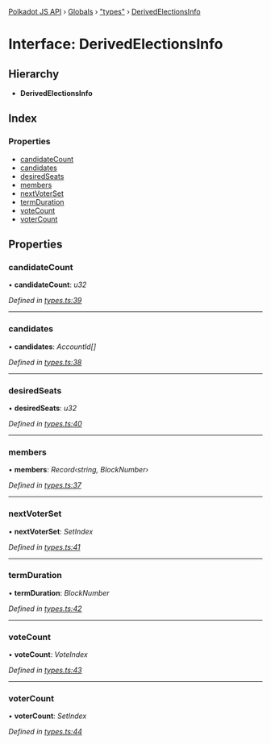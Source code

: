 [Polkadot JS API](../README.md) › [Globals](../globals.md) › ["types"](../modules/_types_.md) › [DerivedElectionsInfo](_types_.derivedelectionsinfo.md)

# Interface: DerivedElectionsInfo

## Hierarchy

* **DerivedElectionsInfo**

## Index

### Properties

* [candidateCount](_types_.derivedelectionsinfo.md#candidatecount)
* [candidates](_types_.derivedelectionsinfo.md#candidates)
* [desiredSeats](_types_.derivedelectionsinfo.md#desiredseats)
* [members](_types_.derivedelectionsinfo.md#members)
* [nextVoterSet](_types_.derivedelectionsinfo.md#nextvoterset)
* [termDuration](_types_.derivedelectionsinfo.md#termduration)
* [voteCount](_types_.derivedelectionsinfo.md#votecount)
* [voterCount](_types_.derivedelectionsinfo.md#votercount)

## Properties

###  candidateCount

• **candidateCount**: *u32*

*Defined in [types.ts:39](https://github.com/polkadot-js/api/blob/3bb719fcfc/packages/api-derive/src/types.ts#L39)*

___

###  candidates

• **candidates**: *AccountId[]*

*Defined in [types.ts:38](https://github.com/polkadot-js/api/blob/3bb719fcfc/packages/api-derive/src/types.ts#L38)*

___

###  desiredSeats

• **desiredSeats**: *u32*

*Defined in [types.ts:40](https://github.com/polkadot-js/api/blob/3bb719fcfc/packages/api-derive/src/types.ts#L40)*

___

###  members

• **members**: *Record‹string, BlockNumber›*

*Defined in [types.ts:37](https://github.com/polkadot-js/api/blob/3bb719fcfc/packages/api-derive/src/types.ts#L37)*

___

###  nextVoterSet

• **nextVoterSet**: *SetIndex*

*Defined in [types.ts:41](https://github.com/polkadot-js/api/blob/3bb719fcfc/packages/api-derive/src/types.ts#L41)*

___

###  termDuration

• **termDuration**: *BlockNumber*

*Defined in [types.ts:42](https://github.com/polkadot-js/api/blob/3bb719fcfc/packages/api-derive/src/types.ts#L42)*

___

###  voteCount

• **voteCount**: *VoteIndex*

*Defined in [types.ts:43](https://github.com/polkadot-js/api/blob/3bb719fcfc/packages/api-derive/src/types.ts#L43)*

___

###  voterCount

• **voterCount**: *SetIndex*

*Defined in [types.ts:44](https://github.com/polkadot-js/api/blob/3bb719fcfc/packages/api-derive/src/types.ts#L44)*
